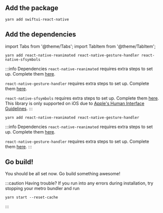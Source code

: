 ---
---

## Add the package

```console
yarn add swiftui-react-native
```

## Add the dependencies

import Tabs from '@theme/Tabs';
import TabItem from '@theme/TabItem';

<Tabs>
<TabItem value="ios" label="iOS">

```console
yarn add react-native-reanimated react-native-gesture-handler react-native-sfsymbols
```

:::info Dependencies
`react-native-reanimated` requires extra steps to set up. Complete them [here](https://docs.swmansion.com/react-native-reanimated/docs/fundamentals/installation/).

`react-native-gesture-handler` requires extra steps to set up. Complete them [here](https://docs.swmansion.com/react-native-gesture-handler/docs/).

`react-native-sfsymbols` requires extra steps to set up. Complete them [here](https://github.com/birkir/react-native-sfsymbols). This library is only supported on iOS due to [Apple's Human Interface Guidelines](https://developer.apple.com/design/human-interface-guidelines/sf-symbols/overview/).
:::

</TabItem>
<TabItem value="android" label="Android">

```console
yarn add react-native-reanimated react-native-gesture-handler
```

:::info Dependencies
`react-native-reanimated` requires extra steps to set up. Complete them [here](https://docs.swmansion.com/react-native-reanimated/docs/fundamentals/installation/).

`react-native-gesture-handler` requires extra steps to set up. Complete them [here](https://docs.swmansion.com/react-native-gesture-handler/docs/).
:::

</TabItem>
</Tabs>

## Go build!

You should be all set now. Go build something awesome!

:::caution Having trouble?
If you run into any errors during installation, try stopping your metro bundler and run

```console
yarn start --reset-cache
```

:::
